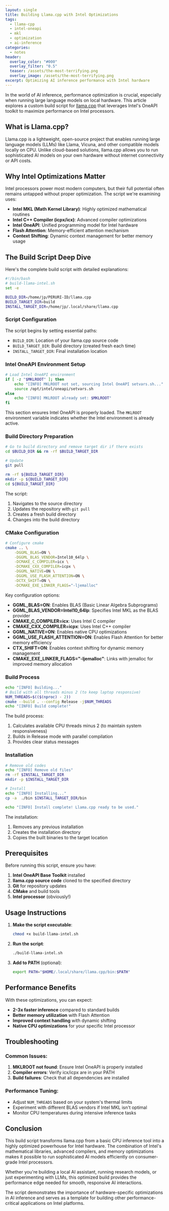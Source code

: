 ```yaml
---
layout: single
title: Building Llama.cpp with Intel Optimizations
tags:
  - llama-cpp
  - intel-oneapi
  - mkl
  - optimization
  - ai-inference
categories:
  - notes
header:
  overlay_color: "#000"
  overlay_filter: "0.5"
  teaser: /assets/the-most-terrifying.png
  overlay_image: /assets/the-most-terrifying.png
excerpt: Optimizing AI inference performance with Intel hardware
---
```


In the world of AI inference, performance optimization is crucial, especially when running large language models on local hardware. This article explores a custom build script for [llama.cpp](https://github.com/ggerganov/llama.cpp) that leverages Intel's OneAPI toolkit to maximize performance on Intel processors.

## What is Llama.cpp?

Llama.cpp is a lightweight, open-source project that enables running large language models (LLMs) like Llama, Vicuna, and other compatible models locally on CPU. Unlike cloud-based solutions, llama.cpp allows you to run sophisticated AI models on your own hardware without internet connectivity or API costs.

## Why Intel Optimizations Matter

Intel processors power most modern computers, but their full potential often remains untapped without proper optimization. The script we're examining uses:

- **Intel MKL (Math Kernel Library)**: Highly optimized mathematical routines
- **Intel C++ Compiler (icpx/icx)**: Advanced compiler optimizations
- **Intel OneAPI**: Unified programming model for Intel hardware
- **Flash Attention**: Memory-efficient attention mechanism
- **Context Shifting**: Dynamic context management for better memory usage

## The Build Script Deep Dive

Here's the complete build script with detailed explanations:

```bash
#!/bin/bash
# build-llama-intel.sh
set -e

BUILD_DIR=/home/jp/PERURI-ID/llama.cpp
BUILD_TARGET_DIR=build
INSTALL_TARGET_DIR=/home/jp/.local/share/llama.cpp
```

### Script Configuration

The script begins by setting essential paths:
- `BUILD_DIR`: Location of your llama.cpp source code
- `BUILD_TARGET_DIR`: Build directory (created fresh each time)
- `INSTALL_TARGET_DIR`: Final installation location

### Intel OneAPI Environment Setup

```bash
# Load Intel OneAPI environment
if [ -z "$MKLROOT" ]; then
    echo "[INFO] MKLROOT not set, sourcing Intel OneAPI setvars.sh..."
    source /opt/intel/oneapi/setvars.sh
else
    echo "[INFO] MKLROOT already set: $MKLROOT"
fi
```

This section ensures Intel OneAPI is properly loaded. The `MKLROOT` environment variable indicates whether the Intel environment is already active.

### Build Directory Preparation

```bash
# Go to build directory and remove target dir if there exists
cd $BUILD_DIR && rm -rf $BUILD_TARGET_DIR

# Update
git pull

rm -rf ${BUILD_TARGET_DIR}
mkdir -p ${BUILD_TARGET_DIR}
cd ${BUILD_TARGET_DIR}
```

The script:
1. Navigates to the source directory
2. Updates the repository with `git pull`
3. Creates a fresh build directory
4. Changes into the build directory

### CMake Configuration

```bash
# Configure cmake
cmake .. \
    -DGGML_BLAS=ON \
    -DGGML_BLAS_VENDOR=Intel10_64lp \
    -DCMAKE_C_COMPILER=icx \
    -DCMAKE_CXX_COMPILER=icpx \
    -DGGML_NATIVE=ON \
    -DGGML_USE_FLASH_ATTENTION=ON \
    -DCTX_SHIFT=ON \
    -DCMAKE_EXE_LINKER_FLAGS="-ljemalloc"
```

Key configuration options:

- **GGML_BLAS=ON**: Enables BLAS (Basic Linear Algebra Subprograms)
- **GGML_BLAS_VENDOR=Intel10_64lp**: Specifies Intel MKL as the BLAS provider
- **CMAKE_C_COMPILER=icx**: Uses Intel C compiler
- **CMAKE_CXX_COMPILER=icpx**: Uses Intel C++ compiler
- **GGML_NATIVE=ON**: Enables native CPU optimizations
- **GGML_USE_FLASH_ATTENTION=ON**: Enables Flash Attention for better memory efficiency
- **CTX_SHIFT=ON**: Enables context shifting for dynamic memory management
- **CMAKE_EXE_LINKER_FLAGS="-ljemalloc"**: Links with jemalloc for improved memory allocation

### Build Process

```bash
echo "[INFO] Building..."
# Build with all threads minus 2 (to keep laptop responsive)
NUM_THREADS=$(($(nproc) - 2))
cmake --build . --config Release -j$NUM_THREADS
echo "[INFO] Build complete!"
```

The build process:
1. Calculates available CPU threads minus 2 (to maintain system responsiveness)
2. Builds in Release mode with parallel compilation
3. Provides clear status messages

### Installation

```bash
# Remove old codes
echo "[INFO] Remove old files" 
rm -rf $INSTALL_TARGET_DIR
mkdir -p $INSTALL_TARGET_DIR

# Install
echo "[INFO] Installing..."
cp -a  ./bin $INSTALL_TARGET_DIR/bin

echo "[INFO] Install complete! Llama.cpp ready to be used."
```

The installation:
1. Removes any previous installation
2. Creates the installation directory
3. Copies the built binaries to the target location

## Prerequisites

Before running this script, ensure you have:

1. **Intel OneAPI Base Toolkit** installed
2. **llama.cpp source code** cloned to the specified directory
3. **Git** for repository updates
4. **CMake** and build tools
5. **Intel processor** (obviously!)

## Usage Instructions

1. **Make the script executable**:
   ```bash
   chmod +x build-llama-intel.sh
   ```

2. **Run the script**:
   ```bash
   ./build-llama-intel.sh
   ```

3. **Add to PATH** (optional):
   ```bash
   export PATH="$HOME/.local/share/llama.cpp/bin:$PATH"
   ```

## Performance Benefits

With these optimizations, you can expect:

- **2-3x faster inference** compared to standard builds
- **Better memory utilization** with Flash Attention
- **Improved context handling** with dynamic shifting
- **Native CPU optimizations** for your specific Intel processor

## Troubleshooting

### Common Issues:

1. **MKLROOT not found**: Ensure Intel OneAPI is properly installed
2. **Compiler errors**: Verify icx/icpx are in your PATH
3. **Build failures**: Check that all dependencies are installed

### Performance Tuning:

- Adjust `NUM_THREADS` based on your system's thermal limits
- Experiment with different BLAS vendors if Intel MKL isn't optimal
- Monitor CPU temperatures during intensive inference tasks

## Conclusion

This build script transforms llama.cpp from a basic CPU inference tool into a highly optimized powerhouse for Intel hardware. The combination of Intel's mathematical libraries, advanced compilers, and memory optimizations makes it possible to run sophisticated AI models efficiently on consumer-grade Intel processors.

Whether you're building a local AI assistant, running research models, or just experimenting with LLMs, this optimized build provides the performance edge needed for smooth, responsive AI interactions.

The script demonstrates the importance of hardware-specific optimizations in AI inference and serves as a template for building other performance-critical applications on Intel platforms.
